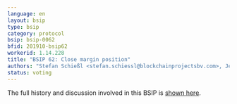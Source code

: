 ```yaml
---
language: en
layout: bsip
type: bsip
category: protocol
bsip: bsip-0062
bfid: 201910-bsip62
workerid: 1.14.228
title: "BSIP 62: Close margin position"
authors: "Stefan Schießl <stefan.schiessl@blockchainprojectsbv.com>, Jerry Liu <bitcrab@qq.com>"
status: voting
---
```


The full history and discussion involved in this BSIP is
[shown here](https://github.com/bitshares/bsips/issues/156).

